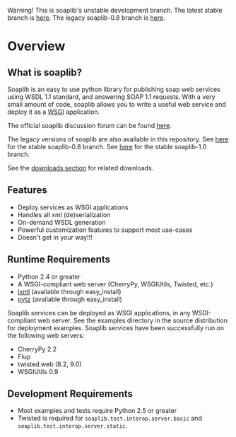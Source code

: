 Warning! This is soaplib's unstable development branch. The latest stable branch is [here](http://github.com/arskom/soaplib/tree/1_0). The legacy soaplib-0.8 branch is [here](http://github.com/arskom/soaplib/tree/0_8).

Overview
========

What is soaplib?
----------------

Soaplib is an easy to use python library for publishing soap web services
using WSDL 1.1 standard, and answering SOAP 1.1 requests.
With a very small amount of code, soaplib allows you to write
a useful web service and deploy it as a [WSGI](http://wsgi.org/wsgi) application.

The official soaplib discussion forum can be found [here](http://mail.python.org/mailman/listinfo/soap).

The legacy versions of soaplib are also available in this repository. 
See [here](http://github.com/arskom/soaplib/tree/0_8) for the stable soaplib-0.8 branch. 
See [here](http://github.com/arskom/soaplib/tree/1_0) for the stable soaplib-1.0 branch.

See the [downloads section](http://github.com/arskom/soaplib/downloads) for related downloads.

Features
--------
* Deploy services as WSGI applications
* Handles all xml (de)serialization
* On-demand WSDL generation
* Powerful customization features to support most use-cases
* Doesn't get in your way!!!

Runtime Requirements
--------------------
* Python 2.4 or greater
* A WSGI-compliant web server (CherryPy, WSGIUtils, Twisted, etc.)
* [lxml](http://codespeak.net/lxml/) (available through easy_install)
* [pytz](http://pytz.sourceforge.net/) (available through easy_install)

Soaplib services can be deployed as WSGI applications, in any WSGI-compliant
web server. See the examples directory in the source distribution for deployment
examples. Soaplib services have been successfully run on the following web
servers:

* CherryPy 2.2
* Flup
* twisted.web (8.2, 9.0)
* WSGIUtils 0.9

Development Requirements
------------------------
* Most examples and tests require Python 2.5 or greater
* Twisted is required for `soaplib.test.interop.server.basic` and `soaplib.test.interop.server.static`.
